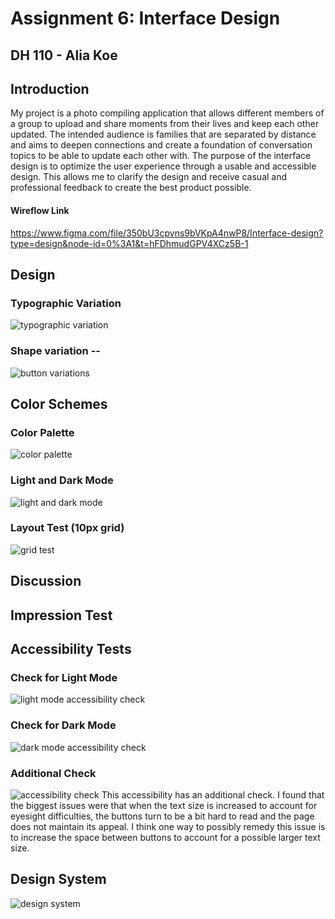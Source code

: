 # Assignment 6: Interface Design 
## DH 110 - Alia Koe 

## Introduction 
 My project is a photo compiling application that allows different members of a group to upload and share moments from their lives and keep each other updated. The intended audience is families that are separated by distance and aims to deepen connections and create a foundation of conversation topics to be able to update each other with. The purpose of the interface design is to optimize the user experience through a usable and accessible design. This allows me to clarify the design and receive casual and professional feedback to create the best product possible. 
 
#### Wireflow Link
https://www.figma.com/file/350bU3cpvns9bVKpA4nwP8/Interface-design?type=design&node-id=0%3A1&t=hFDhmudGPV4XCz5B-1

## Design 

### Typographic Variation 
![typographic variation](https://github.com/aliakoe1/DH110/blob/main/Assignment%206/typevar.png)

### Shape variation -- 
![button variations](https://github.com/aliakoe1/DH110/blob/main/Assignment%206/buttonvar.png)

## Color Schemes 
### Color Palette
![color palette](https://github.com/aliakoe1/DH110/blob/main/Assignment%206/colorpalette.png)

### Light and Dark Mode 
![light and dark mode](https://github.com/aliakoe1/DH110/blob/main/Assignment%206/lightdark.png)

### Layout Test (10px grid) 
![grid test](https://github.com/aliakoe1/DH110/blob/main/Assignment%206/gridtest.png)

## Discussion 

## Impression Test 

## Accessibility Tests
### Check for Light Mode 
![light mode accessibility check](https://github.com/aliakoe1/DH110/blob/main/Assignment%206/lightaccess.png)
### Check for Dark Mode 
![dark mode accessibility check](https://github.com/aliakoe1/DH110/blob/main/Assignment%206/darkaccess.png)

### Additional Check 
![accessibility check](https://github.com/aliakoe1/DH110/blob/main/Assignment%206/full%20accessibility%20check.png)
This accessibility has an additional check. I found that the biggest issues were that when the text size is increased to account for eyesight difficulties, the buttons turn to be a bit hard to read and the page does not maintain its appeal. I think one way to possibly remedy this issue is to increase the space between buttons to account for a possible larger text size. 
## Design System 
![design system](https://github.com/aliakoe1/DH110/blob/main/Assignment%206/Design%20System.png)

